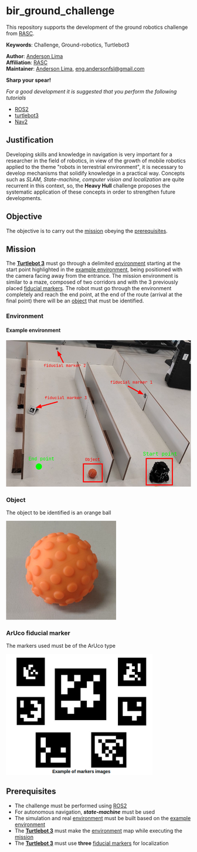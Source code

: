 # bir_ground_challenge

This repository supports the development of the ground robotics challenge from [RASC](https://www.braziliansinrobotics.com/).

**Keywords**: Challenge, Ground-robotics, Turtlebot3

**Author**: [Anderson Lima](https://github.com/aldenpower) <br/>
**Affiliation**: [RASC](https://www.braziliansinrobotics.com/) <br/>
**Maintainer**: [Anderson Lima](https://github.com/aldenpower), eng.andersonfsl@gmail.com

**Sharp your spear!**

_For a good development it is suggested that you perform the following tutorials_

- [ROS2](https://docs.ros.org/en/foxy/Tutorials.html)
- [turtlebot3](https://emanual.robotis.com/docs/en/platform/turtlebot3/overview/)
- [Nav2](https://navigation.ros.org/)

## Justification

Developing skills and knowledge in navigation is very important for a researcher in the field of robotics, in view of the growth of mobile robotics applied to the theme "robots in terrestrial environment", it is necessary to develop mechanisms that solidify knowledge in a practical way. Concepts such as *SLAM, State-machine, computer vision and localization* are quite recurrent in this context, so, the **Heavy Hull** challenge proposes the systematic application of these concepts in order to strengthen future developments.

## Objective

The objective is to carry out the [mission](#mission) obeying the [prerequisites](#prerequisites).


## Mission

The [**Turtlebot 3**](https://emanual.robotis.com/docs/en/platform/turtlebot3/overview/) must go through a delimited [environment](#Environment) starting at the start point highlighted in the [example environment](#example-environment), being positioned with the camera facing away from the entrance. The mission environment is similar to a maze, composed of two corridors and with the 3 previously placed [fiducial markers](#aruco-fiducial-marker). The robot must go through the environment completely and reach the end point, at the end of the route (arrival at the final point) there will be an [object](#object) that must be identified.

### Environment

#### Example environment

![figure](./source/envedited.png)

### Object

The object to be identified is an orange ball

<img src="./source/ball.jpg" alt="drawing" width="300"/>

### ArUco fiducial marker

The markers used must be of the ArUco type

<img src="./source/aruco.png" alt="drawing" width="400"/>

## Prerequisites

- The challenge must be performed using [ROS2](https://docs.ros.org/en/foxy/index.html)
- For autonomous navigation, ***state-machine*** must be used
- The simulation and real [environment](#environment) must be built based on the [example environment](#example-environment)
- The [**Turtlebot 3**](https://emanual.robotis.com/docs/en/platform/turtlebot3/overview/) must make the [environment](#environment) map while executing the [mission](#mission)
- The [**Turtlebot 3**](https://emanual.robotis.com/docs/en/platform/turtlebot3/overview/) must use **three** [fiducial markers](#aruco-fiducial-marker) for localization



